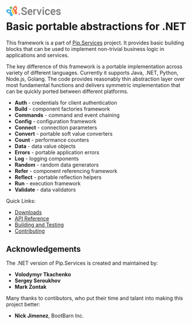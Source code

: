 # <img src="https://github.com/pip-services/pip-services/raw/master/design/Logo.png" alt="Pip.Services Logo" style="max-width:30%"> <br/> Basic portable abstractions for .NET

This framework is a part of [Pip.Services](https://github.com/pip-services/pip-services) project.
It provides basic building blocks that can be used to implement non-trivial business logic in applications and services.

The key difference of this framework is a portable implementation across variety of different languages. 
Currently it supports Java, .NET, Python, Node.js, Golang. The code provides reasonably thin abstraction layer 
over most fundamental functions and delivers symmetric implementation that can be quickly ported between different platforms.

- **Auth** - credentials for client authentication
- **Build** - component factories framework
- **Commands** - command and event chaining
- **Config** - configuration framework
- **Connect** - connection parameters
- **Convert** - portable soft value converters
- **Count** - performance counters
- **Data** - data value objects
- **Errors** - portable application errors
- **Log** - logging components
- **Random** - random data generators
- **Refer** - component referencing framework
- **Reflect** - portable reflection helpers
- **Run** - execution framework
- **Validate** - data validators

Quick Links:

* [Downloads](https://github.com/pip-services/pip-services-commons-dotnet/blob/master/doc/Downloads.md)
* [API Reference](http://htmlpreview.github.io/?https://github.com/pip-services/pip-services-commons-dotnet/blob/master/doc/api/index.html)
* [Building and Testing](https://github.com/pip-services/pip-services-commons-dotnet/blob/master/doc/Development.md)
* [Contributing](https://github.com/pip-services/pip-services-commons-dotnet/blob/master/doc/Development.md/#contrib)

## Acknowledgements

The .NET version of Pip.Services is created and maintained by:
- **Volodymyr Tkachenko**
- **Sergey Seroukhov**
- **Mark Zontak**

Many thanks to contibutors, who put their time and talant into making this project better:
- **Nick Jimenez**, BootBarn Inc.